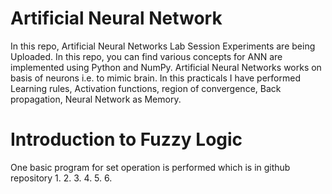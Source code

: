 # Artificial Neural Network 
In this repo, Artificial Neural Networks Lab Session Experiments are being Uploaded. In this repo, you can find various concepts for ANN are implemented using Python and NumPy. 
Artificial Neural Networks works on basis of neurons i.e. to mimic brain. In this practicals I have performed Learning rules, Activation functions, region of convergence, Back propagation, Neural Network as Memory.

# Introduction to Fuzzy Logic
One basic program for set operation is performed which is in github repository
1.
2.
3.
4.
5.
6.
